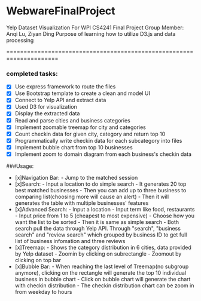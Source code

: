 # WebwareFinalProject


Yelp Dataset Visualization
For WPI CS4241 Final Project
Group Member: Anqi Lu, Ziyan Ding
Purpose of learning how to utilize D3.js and data processing

=====================================================================
### completed tasks:
- [x] Use express framework to route the files
- [x] Use Bootstrap template to create a clean and model UI
- [x] Connect to Yelp API and extract data
- [x] Used D3 for visualization
- [x] Display the extracted data
- [x] Read and parse cities and business categories
- [x] Implement zoomable treemap for city and categories
- [x] Count checkin data for given city, category and return top 10
- [x] Programmatically write checkin data for each subcategory into files
- [x] Implement bubble chart from top 10 businesses
- [x] Implement zoom to domain diagram from each business's checkin data

###Usage:
- [x]Navigation Bar:
		- Jump to the matched session
- [x]Search: 
		- Input a location to do simple search
		- It generates 20 top best matched businesses
		- Then you can add up to three business to comparing list(choosing more will cause an alert)
		- Then it will generates the table with multiple businesses' features
- [x]Advanced Search:
		- Input a location
		- Input term like food, restaurants
		- Input price from 1 to 5 (cheapest to most expensive)
		- Choose how you want the list to be sorted
		- Then it is same as simple search
		- Both search pull the data through Yelp API. Through "search", "business search" and "review search" which grouped by business ID to get full list of 
		business infomation and three reviews 
- [x]Treemap:
		- Shows the category distribution in 6 cities, data provided by Yelp dataset
		- Zoomin by clicking on subrectangle
		- Zoomout by clicking on top bar
- [x]Bubble Bar:
		- When reaching the last level of Treemap(no subgroup anymore), clicking on the rectangle will generate the top 10 individual business in bubble chart
		- Click on bubble chart will generate the chart with checkin distribution
		- The checkin distribution chart can be zoom in from weekday to hours

